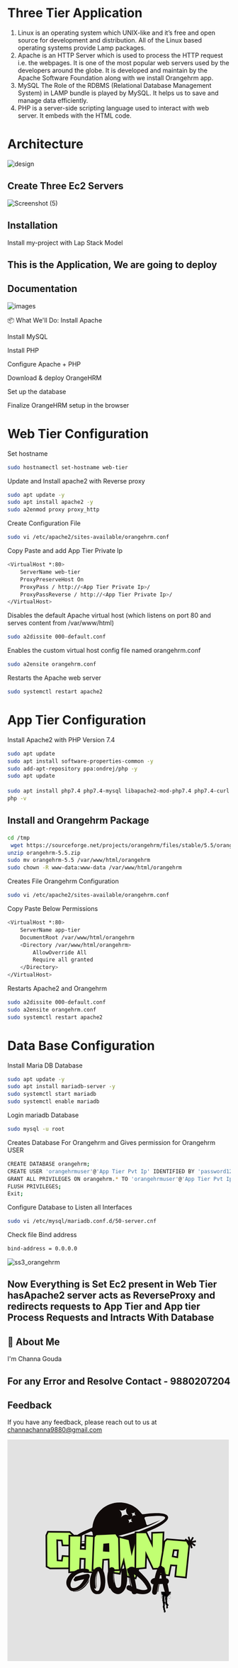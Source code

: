 
# Three Tier Application
1. Linux is an operating system which UNIX-like and it’s free and open source for development and distribution. All of the Linux based operating systems provide Lamp packages.
2. Apache is an HTTP Server which is used to process the HTTP request i.e. the webpages. It is one of the most popular web servers used by the developers around the globe. It is developed and maintain by the Apache Software Foundation along with we install Orangehrm app.
3. MySQL The Role of the RDBMS (Relational Database Management System) in LAMP bundle is played by MySQL. It helps us to save and manage data efficiently.
4. PHP is a server-side scripting language used to interact with web server. It embeds with the HTML code.
# Architecture
![design](https://github.com/user-attachments/assets/3ba47936-aa53-4411-9f19-61530642b250)

## Create Three Ec2 Servers
   

![Screenshot (5)](https://github.com/user-attachments/assets/5916a506-8b5d-4f17-b77c-b65d57e1f273)


## Installation

Install my-project with Lap Stack Model
## This is the Application, We are going to deploy 

## Documentation
![images](https://github.com/user-attachments/assets/efccbd8a-91d7-4ce7-b4c6-dbc39759df53)

📦 What We'll Do:
Install Apache

Install MySQL

Install PHP

Configure Apache + PHP

Download & deploy OrangeHRM

Set up the database

Finalize OrangeHRM setup in the browser

# Web Tier Configuration
Set hostname
```bash
sudo hostnamectl set-hostname web-tier
```
Update and Install apache2 with Reverse proxy
```bash
sudo apt update -y
sudo apt install apache2 -y
sudo a2enmod proxy proxy_http
```
Create Configuration File
```bash
sudo vi /etc/apache2/sites-available/orangehrm.conf
```
Copy Paste and add App Tier Private Ip
```bash
<VirtualHost *:80>
    ServerName web-tier
    ProxyPreserveHost On
    ProxyPass / http://<App Tier Private Ip>/
    ProxyPassReverse / http://<App Tier Private Ip>/
</VirtualHost>
```
Disables the default Apache virtual host (which listens on port 80 and serves content from /var/www/html)
```bash
sudo a2dissite 000-default.conf
```
 Enables the custom virtual host config file named orangehrm.conf
```bash
sudo a2ensite orangehrm.conf
```
Restarts the Apache web server
```bash
sudo systemctl restart apache2
```
# App Tier Configuration

Install Apache2 with PHP Version 7.4
```bash
sudo apt update
sudo apt install software-properties-common -y
sudo add-apt-repository ppa:ondrej/php -y
sudo apt update

sudo apt install php7.4 php7.4-mysql libapache2-mod-php7.4 php7.4-curl php7.4-xml php7.4-mbstring php7.4-zip php7.4-gd unzip wget apache2 -y
php -v

```
## Install and Orangehrm Package
```bash
cd /tmp
 wget https://sourceforge.net/projects/orangehrm/files/stable/5.5/orangehrm-5.5.zip/download -O orangehrm-5.5.zip
unzip orangehrm-5.5.zip
sudo mv orangehrm-5.5 /var/www/html/orangehrm
sudo chown -R www-data:www-data /var/www/html/orangehrm

```
Creates File Orangehrm Configuration
```bash
sudo vi /etc/apache2/sites-available/orangehrm.conf
```
Copy Paste Below Permissions
```bash
<VirtualHost *:80>
    ServerName app-tier
    DocumentRoot /var/www/html/orangehrm
    <Directory /var/www/html/orangehrm>
        AllowOverride All
        Require all granted
    </Directory>
</VirtualHost>
```
Restarts Apache2 and Orangehrm
```bash
sudo a2dissite 000-default.conf
sudo a2ensite orangehrm.conf
sudo systemctl restart apache2
```
# Data Base Configuration

Install Maria DB Database
```bash
sudo apt update -y
sudo apt install mariadb-server -y
sudo systemctl start mariadb
sudo systemctl enable mariadb
```
Login mariadb Database
```bash
sudo mysql -u root
```
Creates Database For Orangehrm and Gives permission for Orangehrm USER
```bash
CREATE DATABASE orangehrm;
CREATE USER 'orangehrmuser'@'App Tier Pvt Ip' IDENTIFIED BY 'password123';
GRANT ALL PRIVILEGES ON orangehrm.* TO 'orangehrmuser'@'App Tier Pvt Ip';
FLUSH PRIVILEGES;
Exit;
```
Configure Database to Listen all Interfaces
```bash
sudo vi /etc/mysql/mariadb.conf.d/50-server.cnf
```
Check file Bind address
```bash
bind-address = 0.0.0.0
```

![ss3_orangehrm](https://github.com/user-attachments/assets/3c8cc3f9-3cd5-49cc-9a01-368f2e2246d0)

## Now Everything is Set Ec2 present in Web Tier hasApache2 server acts as ReverseProxy and redirects requests to App Tier and App tier Process Requests and Intracts With Database

## 🚀 About Me
I'm Channa Gouda
## For any Error and Resolve Contact - 9880207204

## Feedback

If you have any feedback, please reach out to us at channachanna9880@gmail.com


![Logo](https://github.com/GChanna21/New-Repo/blob/c039afcaf21254d60283866b1dbd88ad5b818c6d/Channa.png)



